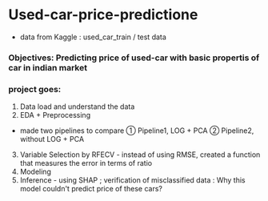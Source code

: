 # Used-car-price-predictione
- data from Kaggle : used_car_train / test data
### Objectives: Predicting price of used-car with basic propertis of car in indian market

### project goes:
1. Data load and understand the data  
2. EDA + Preprocessing

- made two pipelines to compare
 ① Pipeline1, LOG + PCA 
 ② Pipeline2, without LOG + PCA
 
3. Variable Selection by RFECV - instead of using RMSE, created a function that measures the error in terms of ratio
4. Modeling
5. Inference - using SHAP ; verification of misclassified data : Why this model couldn't predict price of these cars?
